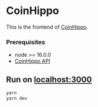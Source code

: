 # CoinHippo
This is the frontend of [CoinHippo](https://coinhippo.io).

### Prerequisites
- node >= 16.0.0
- [CoinHippo API](https://github.com/CoinHippo-Labs/coinhippo-api)

## Run on [localhost:3000](http://localhost:3000)
```bash
yarn
yarn dev
```